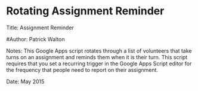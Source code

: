 # Rotating Assignment Reminder
Title: Assignment Reminder

#Author: Patrick Walton

Notes: This Google Apps script rotates through a list of volunteers that take turns on an assignment and reminds them when it is their turn. This script requires that you set a recurring trigger in the Google Apps Script editor for the frequency that people need to report on their assignment.

Date: May 2015
